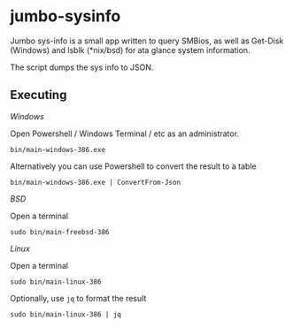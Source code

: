 # jumbo-sysinfo

Jumbo sys-info is a small app written to query SMBios, as well as Get-Disk (Windows) and lsblk (*nix/bsd) for ata glance system information.

The script dumps the sys info to JSON.

## Executing

*Windows*

Open Powershell / Windows Terminal / etc as an administrator.

```
bin/main-windows-386.exe
```

Alternatively you can use Powershell to convert the result to a table

```
bin/main-windows-386.exe | ConvertFrom-Json
```

*BSD*

Open a terminal

```
sudo bin/main-freebsd-386
```

*Linux*

Open a terminal

```
sudo bin/main-linux-386
```

Optionally, use `jq` to format the result

```
sudo bin/main-linux-386 | jq
```
